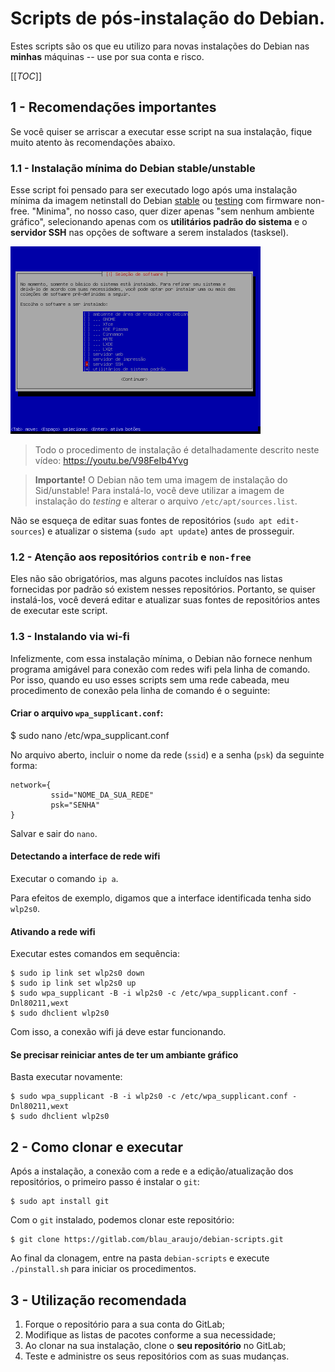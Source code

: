 # Scripts de pós-instalação do Debian.

Estes scripts são os que eu utilizo para novas instalações do Debian nas **minhas** máquinas -- use por sua conta e risco.

[[_TOC_]]


## 1 - Recomendações importantes

Se você quiser se arriscar a executar esse script na sua instalação, fique muito atento às recomendações abaixo.

### 1.1 - Instalação mínima do Debian stable/unstable

Esse script foi pensado para ser executado logo após uma instalação mínima da imagem netinstall do Debian [stable](https://cdimage.debian.org/images/unofficial/non-free/images-including-firmware/current/amd64/iso-cd/) ou [testing](https://cdimage.debian.org/cdimage/unofficial/non-free/cd-including-firmware/daily-builds/sid_d-i/current/amd64/iso-cd/) com firmware non-free. "Minima", no nosso caso, quer dizer apenas "sem nenhum ambiente gráfico", selecionando apenas com os **utilitários padrão do sistema** e o **servidor SSH** nas opções de software a serem instalados (tasksel).

<img src="pics/tasksel.png" width=400 height=300 />

> Todo o procedimento de instalação é detalhadamente descrito neste vídeo: https://youtu.be/V98FeIb4Yvg

> **Importante!** O Debian não tem uma imagem de instalação do Sid/unstable! Para instalá-lo, você deve utilizar a imagem de instalação do *testing* e alterar o arquivo `/etc/apt/sources.list`.

Não se esqueça de editar suas fontes de repositórios (`sudo apt edit-sources`) e atualizar o sistema (`sudo apt update`) antes de prosseguir.

### 1.2 - Atenção aos repositórios `contrib` e `non-free`

Eles não são obrigatórios, mas alguns pacotes incluídos nas listas fornecidas por padrão só existem nesses repositórios. Portanto, se quiser instalá-los, você deverá editar e atualizar suas fontes de repositórios antes de executar este script.

### 1.3 - Instalando via wi-fi

Infelizmente, com essa instalação mínima, o Debian não fornece nenhum programa amigável para conexão com redes wifi pela linha de comando. Por isso, quando eu uso esses scripts sem uma rede cabeada, meu procedimento de conexão pela linha de comando é o seguinte:

#### Criar o arquivo `wpa_supplicant.conf`:

$ sudo nano /etc/wpa_supplicant.conf

No arquivo aberto, incluir o nome da rede (`ssid`) e a senha (`psk`) da seguinte forma:

```
network={
         ssid="NOME_DA_SUA_REDE"
         psk="SENHA"
}
```

Salvar e sair do `nano`.

#### Detectando a interface de rede wifi

Executar o comando `ip a`.

Para efeitos de exemplo, digamos que a interface identificada tenha sido `wlp2s0`.

#### Ativando a rede wifi

Executar estes comandos em sequência:

```
$ sudo ip link set wlp2s0 down
$ sudo ip link set wlp2s0 up
$ sudo wpa_supplicant -B -i wlp2s0 -c /etc/wpa_supplicant.conf -Dnl80211,wext
$ sudo dhclient wlp2s0
```

Com isso, a conexão wifi já deve estar funcionando.


#### Se precisar reiniciar antes de ter um ambiante gráfico

Basta executar novamente:

```
$ sudo wpa_supplicant -B -i wlp2s0 -c /etc/wpa_supplicant.conf -Dnl80211,wext
$ sudo dhclient wlp2s0
```

## 2 - Como clonar e executar

Após a instalação, a conexão com a rede e a edição/atualização dos repositórios, o primeiro passo é instalar o `git`:

```
$ sudo apt install git
```

Com o `git` instalado, podemos clonar este repositório:

```
$ git clone https://gitlab.com/blau_araujo/debian-scripts.git
```

Ao final da clonagem, entre na pasta `debian-scripts` e execute `./pinstall.sh` para iniciar os procedimentos.


## 3 - Utilização recomendada

  1. Forque o repositório para a sua conta do GitLab;
  2. Modifique as listas de pacotes conforme a sua necessidade;
  3. Ao clonar na sua instalação, clone o **seu repositório** no GitLab;
  4. Teste e administre os seus repositórios com as suas mudanças.

